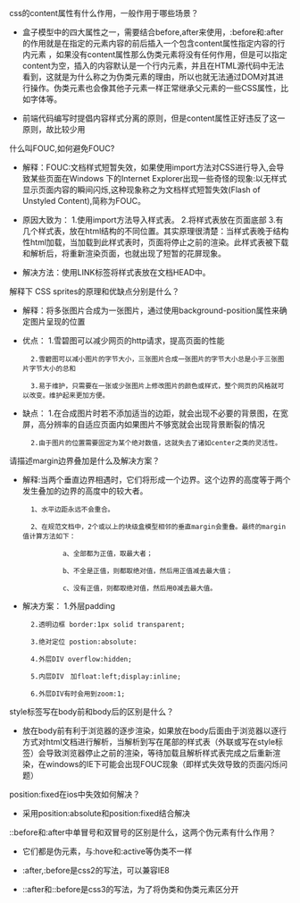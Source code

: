 css的content属性有什么作用，一般作用于哪些场景？

- 盒子模型中的四大属性之一，需要结合before,after来使用，:before和:after的作用就是在指定的元素内容的前后插入一个包含content属性指定内容的行内元素
，如果没有content属性那么伪类元素将没有任何作用，但是可以指定content为空，插入的内容默认是一个行内元素，并且在HTML源代码中无法看到，这就是为什么称之为伪类元素的理由，所以也就无法通过DOM对其进行操作。伪类元素也会像其他子元素一样正常继承父元素的一些CSS属性，比如字体等。

- 前端代码编写时提倡内容样式分离的原则，但是content属性正好违反了这一原则，故比较少用

什么叫FOUC,如何避免FOUC?

- 解释：FOUC:文档样式短暂失效，如果使用import方法对CSS进行导入,会导致某些页面在Windows 下的Internet Explorer出现一些奇怪的现象:以无样式显示页面内容的瞬间闪烁,这种现象称之为文档样式短暂失效(Flash of Unstyled Content),简称为FOUC。

- 原因大致为：
             1.使用import方法导入样式表。
             2.将样式表放在页面底部
             3.有几个样式表，放在html结构的不同位置。其实原理很清楚：当样式表晚于结构性html加载，当加载到此样式表时，页面将停止之前的渲染。此样式表被下载和解析后，将重新渲染页面，也就出现了短暂的花屏现象。

- 解决方法：使用LINK标签将样式表放在文档HEAD中。

解释下 CSS sprites的原理和优缺点分别是什么？

- 解释：将多张图片合成为一张图片，通过使用background-position属性来确定图片呈现的位置

- 优点：
        1.雪碧图可以减少网页的http请求，提高页面的性能

        2.雪碧图可以减小图片的字节大小，三张图片合成一张图片的字节大小总是小于三张图片字节大小的总和

        3.易于维护，只需要在一张或少张图片上修改图片的颜色或样式，整个网页的风格就可以改变。维护起来更加方便。

- 缺点：
        1.在合成图片时若不添加适当的边距，就会出现不必要的背景图，在宽屏，高分辨率的自适应页面内如果图片不够宽就会出现背景断裂的情况

        2.由于图片的位置需要固定为某个绝对数值，这就失去了诸如center之类的灵活性。 

请描述margin边界叠加是什么及解决方案？

- 解释:当两个垂直边界相遇时，它们将形成一个边界。这个边界的高度等于两个发生叠加的边界的高度中的较大者。

        1、水平边距永远不会重合。

        2、在规范文档中，2个或以上的块级盒模型相邻的垂直margin会重叠。最终的margin值计算方法如下：

                a、全部都为正值，取最大者； 

                b、不全是正值，则都取绝对值，然后用正值减去最大值；

                c、没有正值，则都取绝对值，然后用0减去最大值。 

- 解决方案：
        1.外层padding

        2.透明边框 border:1px solid transparent;

        3.绝对定位 postion:absolute:

        4.外层DIV overflow:hidden;

        5.内层DIV　加float:left;display:inline;

        6.外层DIV有时会用到zoom:1;

style标签写在body前和body后的区别是什么？

- 放在body前有利于浏览器的逐步渲染，如果放在body后面由于浏览器以逐行方式对html文档进行解析，当解析到写在尾部的样式表（外联或写在style标签）会导致浏览器停止之前的渲染，等待加载且解析样式表完成之后重新渲染，在windows的IE下可能会出现FOUC现象（即样式失效导致的页面闪烁问题）

position:fixed在ios中失效如何解决？

- 采用position:absolute和position:fixed结合解决

::before和:after中单冒号和双冒号的区别是什么，这两个伪元素有什么作用？

- 它们都是伪元素，与:hove和:active等伪类不一样

- :after,:before是css2的写法，可以兼容IE8

- ::after和::before是css3的写法，为了将伪类和伪类元素区分开